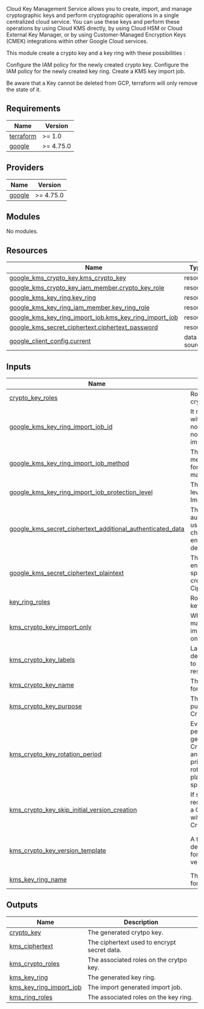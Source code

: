Cloud Key Management Service allows you to create, import, and manage cryptographic keys and perform cryptographic operations in a single centralized cloud service. You can use these keys and perform these operations by using Cloud KMS directly, by using Cloud HSM or Cloud External Key Manager, or by using Customer-Managed Encryption Keys (CMEK) integrations within other Google Cloud services.

This module create a crypto key and a key ring with these possibilities :

Configure the IAM policy for the newly created crypto key.
Configure the IAM policy for the newly created key ring.
Create a KMS key import job.

Be aware that a Key cannot be deleted from GCP, terraform will only remove the state of it.

<!-- BEGIN_TF_DOCS -->
## Requirements

| Name | Version |
|------|---------|
| <a name="requirement_terraform"></a> [terraform](#requirement\_terraform) | >= 1.0 |
| <a name="requirement_google"></a> [google](#requirement\_google) | >= 4.75.0 |

## Providers

| Name | Version |
|------|---------|
| <a name="provider_google"></a> [google](#provider\_google) | >= 4.75.0 |

## Modules

No modules.

## Resources

| Name | Type |
|------|------|
| [google_kms_crypto_key.kms_crypto_key](https://registry.terraform.io/providers/hashicorp/google/latest/docs/resources/kms_crypto_key) | resource |
| [google_kms_crypto_key_iam_member.crypto_key_role](https://registry.terraform.io/providers/hashicorp/google/latest/docs/resources/kms_crypto_key_iam_member) | resource |
| [google_kms_key_ring.key_ring](https://registry.terraform.io/providers/hashicorp/google/latest/docs/resources/kms_key_ring) | resource |
| [google_kms_key_ring_iam_member.key_ring_role](https://registry.terraform.io/providers/hashicorp/google/latest/docs/resources/kms_key_ring_iam_member) | resource |
| [google_kms_key_ring_import_job.kms_key_ring_import_job](https://registry.terraform.io/providers/hashicorp/google/latest/docs/resources/kms_key_ring_import_job) | resource |
| [google_kms_secret_ciphertext.ciphertext_password](https://registry.terraform.io/providers/hashicorp/google/latest/docs/resources/kms_secret_ciphertext) | resource |
| [google_client_config.current](https://registry.terraform.io/providers/hashicorp/google/latest/docs/data-sources/client_config) | data source |

## Inputs

| Name | Description | Type | Default | Required |
|------|-------------|------|---------|:--------:|
| <a name="input_crypto_key_roles"></a> [crypto\_key\_roles](#input\_crypto\_key\_roles) | Roles to bind to the crypto key | `map(set(string))` | `null` | no |
| <a name="input_google_kms_key_ring_import_job_id"></a> [google\_kms\_key\_ring\_import\_job\_id](#input\_google\_kms\_key\_ring\_import\_job\_id) | It must be unique within a KeyRing. If not specified it will not create an import job. | `string` | `null` | no |
| <a name="input_google_kms_key_ring_import_job_method"></a> [google\_kms\_key\_ring\_import\_job\_method](#input\_google\_kms\_key\_ring\_import\_job\_method) | The wrapping method to be used for incoming key material. | `string` | `"RSA_OAEP_3072_SHA1_AES_256"` | no |
| <a name="input_google_kms_key_ring_import_job_protection_level"></a> [google\_kms\_key\_ring\_import\_job\_protection\_level](#input\_google\_kms\_key\_ring\_import\_job\_protection\_level) | The protection level of the ImportJob. | `string` | `"SOFTWARE"` | no |
| <a name="input_google_kms_secret_ciphertext_additional_authenticated_data"></a> [google\_kms\_secret\_ciphertext\_additional\_authenticated\_data](#input\_google\_kms\_secret\_ciphertext\_additional\_authenticated\_data) | The additional authenticated data used for integrity checks during encryption and decryption. | `string` | `null` | no |
| <a name="input_google_kms_secret_ciphertext_plaintext"></a> [google\_kms\_secret\_ciphertext\_plaintext](#input\_google\_kms\_secret\_ciphertext\_plaintext) | The plaintext to be encrypted. If not specified it will not create the KMS Ciphertext | `string` | `null` | no |
| <a name="input_key_ring_roles"></a> [key\_ring\_roles](#input\_key\_ring\_roles) | Roles to bind to the key ring | `map(set(string))` | `null` | no |
| <a name="input_kms_crypto_key_import_only"></a> [kms\_crypto\_key\_import\_only](#input\_kms\_crypto\_key\_import\_only) | Whether this key may contain imported versions only. | `bool` | `false` | no |
| <a name="input_kms_crypto_key_labels"></a> [kms\_crypto\_key\_labels](#input\_kms\_crypto\_key\_labels) | Labels with user-defined metadata to apply to this resource. | `map(string)` | `null` | no |
| <a name="input_kms_crypto_key_name"></a> [kms\_crypto\_key\_name](#input\_kms\_crypto\_key\_name) | The resource name for the CryptoKey. | `string` | n/a | yes |
| <a name="input_kms_crypto_key_purpose"></a> [kms\_crypto\_key\_purpose](#input\_kms\_crypto\_key\_purpose) | The immutable purpose of this CryptoKey. | `string` | `"ENCRYPT_DECRYPT"` | no |
| <a name="input_kms_crypto_key_rotation_period"></a> [kms\_crypto\_key\_rotation\_period](#input\_kms\_crypto\_key\_rotation\_period) | Every time this period passes, generate a new CryptoKeyVersion and set it as the primary. The first rotation will take place after the specified period. | `number` | `null` | no |
| <a name="input_kms_crypto_key_skip_initial_version_creation"></a> [kms\_crypto\_key\_skip\_initial\_version\_creation](#input\_kms\_crypto\_key\_skip\_initial\_version\_creation) | If set to true, the request will create a CryptoKey without any CryptoKeyVersions. | `bool` | `false` | no |
| <a name="input_kms_crypto_key_version_template"></a> [kms\_crypto\_key\_version\_template](#input\_kms\_crypto\_key\_version\_template) | A template describing settings for new crypto key versions. | <pre>object({<br>    algorithm        = string<br>    protection_level = optional(string)<br>  })</pre> | `null` | no |
| <a name="input_kms_key_ring_name"></a> [kms\_key\_ring\_name](#input\_kms\_key\_ring\_name) | The resource name for the KeyRing. | `string` | n/a | yes |

## Outputs

| Name | Description |
|------|-------------|
| <a name="output_crypto_key"></a> [crypto\_key](#output\_crypto\_key) | The generated crytpo key. |
| <a name="output_kms_ciphertext"></a> [kms\_ciphertext](#output\_kms\_ciphertext) | The ciphertext used to encrypt secret data. |
| <a name="output_kms_crypto_roles"></a> [kms\_crypto\_roles](#output\_kms\_crypto\_roles) | The associated roles on the crytpo key. |
| <a name="output_kms_key_ring"></a> [kms\_key\_ring](#output\_kms\_key\_ring) | The generated key ring. |
| <a name="output_kms_key_ring_import_job"></a> [kms\_key\_ring\_import\_job](#output\_kms\_key\_ring\_import\_job) | The import generated import job. |
| <a name="output_kms_ring_roles"></a> [kms\_ring\_roles](#output\_kms\_ring\_roles) | The associated roles on the key ring. |
<!-- END_TF_DOCS -->